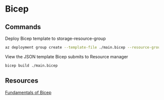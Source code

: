 # Bicep

## Commands

Deploy Bicep template to storage-resource-group
```bash
az deployment group create --template-file ./main.bicep --resource-group storage-resource-group
```

View the JSON template Bicep submits to Resource manager
```bash
bicep build ./main.bicep
```

## Resources

[Fundamentals of Bicep](https://docs.microsoft.com/en-us/learn/paths/fundamentals-bicep/)
